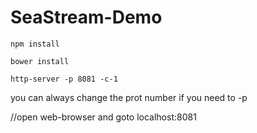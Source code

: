 SeaStream-Demo
==============
	npm install

	bower install

	http-server -p 8081 -c-1

you can always change the prot number if you need to -p 

//open web-browser and goto localhost:8081


